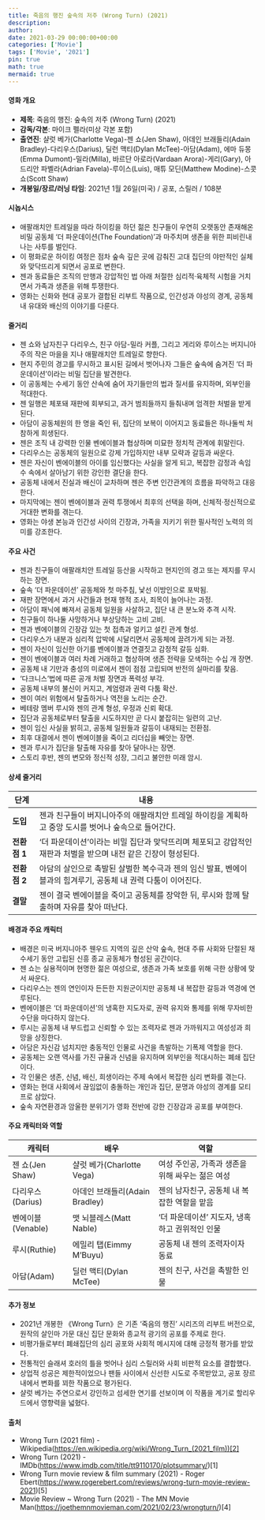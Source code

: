 ```yaml
---
title: 죽음의 행진 숲속의 저주 (Wrong Turn) (2021)
description: 
author: 
date: 2021-03-29 00:00:00+00:00
categories: ['Movie']
tags: ['Movie', '2021']
pin: true
math: true
mermaid: true
---
```

#### 영화 개요

- **제목**: 죽음의 행진: 숲속의 저주 (Wrong Turn) (2021)  
- **감독/각본**: 마이크 펠라(미상 각본 포함)  
- **출연진**: 샬럿 베가(Charlotte Vega)-젠 쇼(Jen Shaw), 아데인 브래들리(Adain Bradley)-다리우스(Darius), 딜런 맥티(Dylan McTee)-아담(Adam), 에마 듀몽(Emma Dumont)-밀라(Milla), 바르단 아로라(Vardaan Arora)-게리(Gary), 아드리안 파벨라(Adrian Favela)-루이스(Luis), 매튜 모딘(Matthew Modine)-스콧 쇼(Scott Shaw)  
- **개봉일/장르/러닝 타임**: 2021년 1월 26일(미국) / 공포, 스릴러 / 108분  

#### 시놉시스

- 애팔래치안 트레일을 따라 하이킹을 하던 젊은 친구들이 우연히 오랫동안 존재해온 비밀 공동체 ‘더 파운데이션(The Foundation)’과 마주치며 생존을 위한 피비린내 나는 사투를 벌인다.  
- 이 평화로운 하이킹 여정은 점차 숲속 깊은 곳에 감춰진 고대 집단의 야만적인 실체와 맞닥뜨리게 되면서 공포로 변한다.  
- 젠과 동료들은 조직의 만행과 강압적인 법 아래 처절한 심리적·육체적 시험을 거치면서 가족과 생존을 위해 투쟁한다.  
- 영화는 신화와 현대 공포가 결합된 리부트 작품으로, 인간성과 야성의 경계, 공동체 내 유대와 배신의 이야기를 다룬다.  

#### 줄거리

- 젠 쇼와 남자친구 다리우스, 친구 아담-밀라 커플, 그리고 게리와 루이스는 버지니아주의 작은 마을을 지나 애팔래치안 트레일로 향한다.  
- 현지 주민의 경고를 무시하고 표시된 길에서 벗어나자 그들은 숲속에 숨겨진 ‘더 파운데이션’이라는 비밀 집단을 발견한다.  
- 이 공동체는 수세기 동안 산속에 숨어 자기들만의 법과 질서를 유지하며, 외부인을 적대한다.  
- 젠 일행은 체포돼 재판에 회부되고, 과거 범죄들까지 들춰내며 엄격한 처벌을 받게 된다.  
- 아담이 공동체원의 한 명을 죽인 뒤, 집단의 보복이 이어지고 동료들은 하나둘씩 처참하게 희생된다.  
- 젠은 조직 내 강력한 인물 벤에이블과 협상하며 미묘한 정치적 관계에 휘말린다.  
- 다리우스는 공동체의 일원으로 강제 가입하지만 내부 모략과 갈등과 싸운다.  
- 젠은 자신이 벤에이블의 아이를 임신했다는 사실을 알게 되고, 복잡한 감정과 속임수 속에서 살아남기 위한 강인한 결단을 한다.  
- 공동체 내에서 진실과 배신이 교차하며 젠은 주변 인간관계의 흐름을 파악하고 대응한다.  
- 마지막에는 젠이 벤에이블과 권력 투쟁에서 최후의 선택을 하며, 신체적·정신적으로 거대한 변화를 겪는다.  
- 영화는 야생 본능과 인간성 사이의 긴장과, 가족을 지키기 위한 필사적인 노력의 의미를 강조한다.  

#### 주요 사건

- 젠과 친구들이 애팔래치안 트레일 등산을 시작하고 현지인의 경고 또는 제지를 무시하는 장면.  
- 숲속 ‘더 파운데이션’ 공동체와 첫 마주침, 낯선 이방인으로 포박됨.  
- 재판 장면에서 과거 사건들과 현재 행적 조사, 죄목이 늘어나는 과정.  
- 아담이 패닉에 빠져서 공동체 일원을 사살하고, 집단 내 큰 분노와 추격 시작.  
- 친구들이 하나둘 사망하거나 부상당하는 고비 고비.  
- 젠과 벤에이블의 긴장감 있는 첫 접촉과 얼키고 설킨 관계 형성.  
- 다리우스가 내분과 심리적 압박에 시달리면서 공동체에 끌려가게 되는 과정.  
- 젠이 자신이 임신한 아기를 벤에이블과 연결짓고 감정적 갈등 심화.  
- 젠이 벤에이블과 여러 차례 거래하고 협상하며 생존 전략을 모색하는 수십 개 장면.  
- 공동체 내 기만과 충성의 미로에서 젠이 점점 고립되며 반전의 실마리를 찾음.  
- ‘다크니스’법에 따른 공개 처벌 장면과 폭력성 부각.  
- 공동체 내부의 불신이 커지고, 계엄령과 권력 다툼 확산.  
- 젠이 여러 위험에서 탈출하거나 역전을 노리는 순간.  
- 베테랑 멤버 루시와 젠의 관계 형성, 우정과 신뢰 확대.  
- 집단과 공동체로부터 탈출을 시도하지만 곧 다시 붙잡히는 일련의 고난.  
- 젠이 임신 사실을 밝히고, 공동체 일원들과 갈등이 내재되는 전환점.  
- 최후 대결에서 젠이 벤에이블을 죽이고 리더십을 빼앗는 장면.  
- 젠과 루시가 집단을 탈출해 자유를 찾아 달아나는 장면.  
- 스토리 후반, 젠의 변모와 정신적 성장, 그리고 불안한 미래 암시.  

#### 상세 줄거리

| **단계**   | **내용**                                                                                                          |
|------------|-------------------------------------------------------------------------------------------------------------------|
| **도입**   | 젠과 친구들이 버지니아주의 애팔래치안 트레일 하이킹을 계획하고 중앙 도시를 벗어나 숲속으로 들어간다.                  |
| **전환점 1** | ‘더 파운데이션’이라는 비밀 집단과 맞닥뜨리며 체포되고 강압적인 재판과 처벌을 받으며 내전 같은 긴장이 형성된다.             |
| **전환점 2** | 아담의 살인으로 촉발된 살벌한 복수극과 젠의 임신 발표, 벤에이블과의 힘겨루기, 공동체 내 권력 다툼이 이어진다.             |
| **결말**   | 젠이 결국 벤에이블을 죽이고 공동체를 장악한 뒤, 루시와 함께 탈출하며 자유를 찾아 떠난다.                                    |

#### 배경과 주요 캐릭터

- 배경은 미국 버지니아주 웬우드 지역의 깊은 산악 숲속, 현대 주류 사회와 단절된 채 수세기 동안 고립된 신흥 종교 공동체가 형성된 공간이다.  
- 젠 쇼는 실용적이며 현명한 젊은 여성으로, 생존과 가족 보호를 위해 극한 상황에 맞서 싸운다.  
- 다리우스는 젠의 연인이자 든든한 지원군이지만 공동체 내 복잡한 갈등과 역경에 연루된다.  
- 벤에이블은 ‘더 파운데이션’의 냉혹한 지도자로, 권력 유지와 통제를 위해 무자비한 수단을 마다하지 않는다.  
- 루시는 공동체 내 부드럽고 신뢰할 수 있는 조력자로 젠과 가까워지고 여성성과 희망을 상징한다.  
- 아담은 자신감 넘치지만 충동적인 인물로 사건을 촉발하는 기폭제 역할을 한다.  
- 공동체는 오랜 역사를 가진 규율과 신념을 유지하며 외부인을 적대시하는 폐쇄 집단이다.  
- 각 인물은 생존, 신념, 배신, 희생이라는 주제 속에서 복잡한 심리 변화를 겪는다.  
- 영화는 현대 사회에서 끊임없이 충돌하는 개인과 집단, 문명과 야성의 경계를 모티프로 삼았다.  
- 숲속 자연환경과 암울한 분위기가 영화 전반에 강한 긴장감과 공포를 부여한다.  

#### 주요 캐릭터와 역할

| **캐릭터**      | **배우**                 | **역할**                              |
|-----------------|--------------------------|-------------------------------------|
| 젠 쇼(Jen Shaw)   | 샬럿 베가(Charlotte Vega) | 여성 주인공, 가족과 생존을 위해 싸우는 젊은 여성 |
| 다리우스(Darius)  | 아데인 브래들리(Adain Bradley) | 젠의 남자친구, 공동체 내 복잡한 역할을 맡음      |
| 벤에이블(Venable) | 맷 뇌블레스(Matt Nable)   | ‘더 파운데이션’ 지도자, 냉혹하고 권위적인 인물     |
| 루시(Ruthie)      | 에밀리 탭(Eimmy M’Buyu)   | 공동체 내 젠의 조력자이자 동료                   |
| 아담(Adam)        | 딜런 맥티(Dylan McTee)    | 젠의 친구, 사건을 촉발한 인물                   |

#### 추가 정보

- 2021년 개봉한 《Wrong Turn》은 기존 ‘죽음의 행진’ 시리즈의 리부트 버전으로, 원작의 살인마 가문 대신 집단 문화와 종교적 광기의 공포를 주제로 한다.  
- 비평가들로부터 폐쇄집단의 심리 공포와 사회적 메시지에 대해 긍정적 평가를 받았다.  
- 전통적인 슬래셔 호러의 틀을 벗어나 심리 스릴러와 사회 비판적 요소를 결합했다.  
- 상업적 성공은 제한적이었으나 팬들 사이에서 신선한 시도로 주목받았고, 공포 장르 내에서 변화를 꾀한 작품으로 평가된다.  
- 샬럿 베가는 주연으로서 강인하고 섬세한 연기를 선보이며 이 작품을 계기로 할리우드에서 영향력을 넓혔다.  

#### 출처

- Wrong Turn (2021 film) - Wikipedia(https://en.wikipedia.org/wiki/Wrong_Turn_(2021_film))[2]  
- Wrong Turn (2021) - IMDb(https://www.imdb.com/title/tt9110170/plotsummary/)[1]  
- Wrong Turn movie review & film summary (2021) - Roger Ebert(https://www.rogerebert.com/reviews/wrong-turn-movie-review-2021)[5]  
- Movie Review ~ Wrong Turn (2021) - The MN Movie Man(https://joethemnmovieman.com/2021/02/23/wrongturn/)[4]
